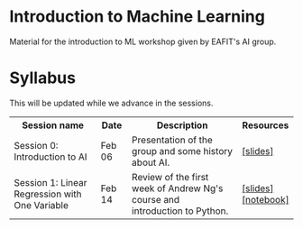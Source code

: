 # Introduction to Machine Learning
Material for the introduction to ML workshop given by EAFIT's AI group.

# Syllabus
This will be updated while we advance in the sessions.

<table>
<tbody>
<tr>
<th>Session name</th>
<th>Date</th>
<th>Description</th>
<th>Resources</th>
</tr>
<tr>
<td>Session 0: Introduction to AI</td>
<td>Feb 06</td>
<td>Presentation of the group and some history about AI.</td>
<td><a href="/session1/slides.pdf">[slides]</a><br></td>
</tr>
<tr>
<td>Session 1: Linear Regression with One Variable</td>
<td>Feb 14</td>
<td>Review of the first week of Andrew Ng's course and introduction to Python.</td>
<td><a href="/session1/slides.pdf">[slides]</a><br>
<a href="/session1/python_intro.ipynb">[notebook]</a></td>
</tr>
</tbody>
</table>